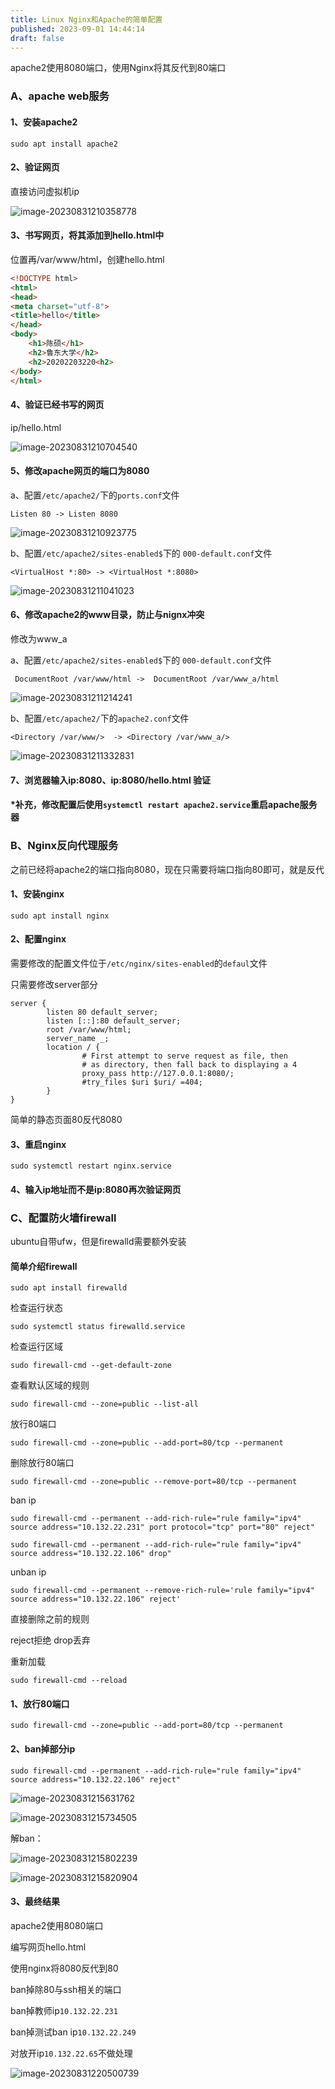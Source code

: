 ```yaml
---
title: Linux Nginx和Apache的简单配置
published: 2023-09-01 14:44:14
draft: false
---
```


apache2使用8080端口，使用Nginx将其反代到80端口

### A、apache web服务

#### 1、安装apache2

```shell
sudo apt install apache2
```

#### 2、验证网页

直接访问虚拟机ip

![image-20230831210358778](image-20230831210358778.png)

#### 3、书写网页，将其添加到hello.html中

位置再/var/www/html，创建hello.html

```html
<!DOCTYPE html>
<html>
<head>
<meta charset="utf-8">
<title>hello</title>
</head>
<body>
    <h1>陈硕</h1>
    <h2>鲁东大学</h2>
    <h2>20202203220<h2>
</body>
</html>
```

#### 4、验证已经书写的网页

ip/hello.html

![image-20230831210704540](image-20230831210704540.png)

#### 5、修改apache网页的端口为8080

a、配置`/etc/apache2/`下的`ports.conf`文件

```shell
Listen 80 -> Listen 8080
```

![image-20230831210923775](image-20230831210923775.png)

b、配置`/etc/apache2/sites-enabled$`下的 `000-default.conf`文件

```
<VirtualHost *:80> -> <VirtualHost *:8080>
```

![image-20230831211041023](image-20230831211041023.png)

#### 6、修改apache2的www目录，防止与nignx冲突

修改为www_a

a、配置`/etc/apache2/sites-enabled$`下的 `000-default.conf`文件

```
 DocumentRoot /var/www/html ->  DocumentRoot /var/www_a/html
```

![image-20230831211214241](image-20230831211214241.png)

b、配置`/etc/apache2/`下的`apache2.conf`文件

```
<Directory /var/www/>  -> <Directory /var/www_a/>
```

![image-20230831211332831](image-20230831211332831.png)

#### 7、浏览器输入ip:8080、ip:8080/hello.html 验证

#### *补充，修改配置后使用`systemctl restart apache2.service`重启apache服务器

### B、Nginx反向代理服务

之前已经将apache2的端口指向8080，现在只需要将端口指向80即可，就是反代

#### 1、安装nginx

```shell
sudo apt install nginx
```

#### 2、配置nginx

需要修改的配置文件位于`/etc/nginx/sites-enabled`的`defaul`文件

只需要修改server部分

```shell
server {
        listen 80 default_server;
        listen [::]:80 default_server;
        root /var/www/html;
        server_name _;
        location / {
                # First attempt to serve request as file, then
                # as directory, then fall back to displaying a 4
                proxy_pass http://127.0.0.1:8080/;
                #try_files $uri $uri/ =404;
        }
}
```

简单的静态页面80反代8080

#### 3、重启nginx

```shell
sudo systemctl restart nginx.service
```

#### 4、输入ip地址而不是ip:8080再次验证网页



### C、配置防火墙firewall

ubuntu自带ufw，但是firewalld需要额外安装

#### 简单介绍firewall

```shell
sudo apt install firewalld
```

检查运行状态

```shell
sudo systemctl status firewalld.service
```

检查运行区域

```shell
sudo firewall-cmd --get-default-zone
```

查看默认区域的规则

```shell
sudo firewall-cmd --zone=public --list-all
```

放行80端口

```shell
sudo firewall-cmd --zone=public --add-port=80/tcp --permanent
```

删除放行80端口

```shell
sudo firewall-cmd --zone=public --remove-port=80/tcp --permanent
```

ban ip

```shell
sudo firewall-cmd --permanent --add-rich-rule="rule family="ipv4" source address="10.132.22.231" port protocol="tcp" port="80" reject"
```

```shell
sudo firewall-cmd --permanent --add-rich-rule="rule family="ipv4" source address="10.132.22.106" drop"
```

unban ip

```shell
sudo firewall-cmd --permanent --remove-rich-rule='rule family="ipv4" source address="10.132.22.106" reject'
```

直接删除之前的规则

reject拒绝 drop丢弃

重新加载

```shell
sudo firewall-cmd --reload
```

#### 1、放行80端口

```shell
sudo firewall-cmd --zone=public --add-port=80/tcp --permanent
```

#### 2、ban掉部分ip

```shell
sudo firewall-cmd --permanent --add-rich-rule="rule family="ipv4" source address="10.132.22.106" reject"
```

![image-20230831215631762](image-20230831215631762.png)

![image-20230831215734505](image-20230831215734505.png)

解ban：

![image-20230831215802239](image-20230831215802239.png)

![image-20230831215820904](image-20230831215820904.png)

#### 3、最终结果

apache2使用8080端口

编写网页hello.html

使用nginx将8080反代到80

ban掉除80与ssh相关的端口

ban掉教师ip`10.132.22.231`

ban掉测试ban ip`10.132.22.249`

对放开ip`10.132.22.65`不做处理

![image-20230831220500739](image-20230831220500739.png)

